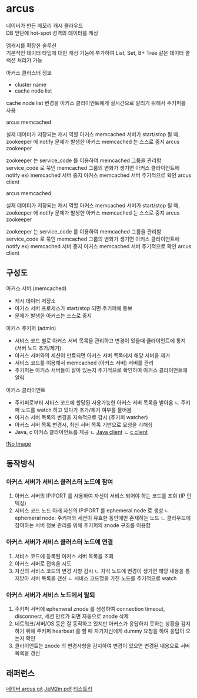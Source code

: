 # arcus
네이버가 만든 메모리 캐시 클라우드   
DB 앞단에 hot-spot 성격의 데이터를 캐싱   
  
멤캐시를 확장한 솔루션  
기본적인 데이터 타입에 대한 캐싱 기능에 부가하여 List, Set, B+ Tree 같은 데이터 콜랙션 처리가 가능  

아커스 클러스터 정보  
- cluster name
- cache node list 
  
cache node list 변경을 아커스 클라이언트에게 실시간으로 알리기 위해서 주키퍼를 사용  

arcus memcached

실제 데이터가 저장되는 캐시 역할 
아커스 memcached 서버가 start/stop 될 때, zookeeper 에 notify
문제가 발생한 아커스 memcached 는 스스로 중지
arcus zookeeper

zookeeper 는 service_code 를 이용하여 memcached 그룹을 관리함
service_code 로 묶인 memcached 그룹의 변화가 생기면 아커스 클라이언트에 notify
ex) memcached 서버 중지 
아커스 memcached 서버 주기적으로 확인
arcus client

arcus memcached

실제 데이터가 저장되는 캐시 역할 
아커스 memcached 서버가 start/stop 될 때, zookeeper 에 notify
문제가 발생한 아커스 memcached 는 스스로 중지
arcus zookeeper

zookeeper 는 service_code 를 이용하여 memcached 그룹을 관리함
service_code 로 묶인 memcached 그룹의 변화가 생기면 아커스 클라이언트에 notify
ex) memcached 서버 중지 
아커스 memcached 서버 주기적으로 확인
arcus client



## 구성도
아커스 서버 (memcached)
- 캐시 데이터 저장소
- 아커스 서버 프로세스가 start/stop 되면 주키퍼에 통보
- 문제가 발생한 아커스는 스스로 중지

아커스 주키퍼 (admin)
- 서비스 코드 별로 아커스 서버 목록을 관리하고 변경이 있을때 클라이언트에 통지 (서버 노드 추가/제거)
- 아커스 서버와의 세션이 만료되면 아커스 서버 목록에서 해당 서버을 제거
- 서비스 코드를 이용해서 memcached (아커스 서버) 서버를 관리 
- 주키퍼는 아커스 서버들이 살아 있는지 주기적으로 확인하여 아커스 클라이언트에 알림 

아커스 클라이언트
- 주키퍼로부터 서비스 코드에 할당된 사용가능한 아커스 서버 목록을 받아옴
ㄴ 주키퍼 노드를 watch 하고 있다가 추가/제거 여부를 물어봄
- 아커스 서버 목록의 변경을 지속적으로 감시 (주키퍼 watcher)
- 아커스 서버 목록 변경시, 최신 서버 목록 기반으로 요청을 리해싱
- Java, c 아커스 클라이언트를 제공 
ㄴ [Java client](https://github.com/naver/arcus-java-client/tree/2feec4d000ab13f956ea19d9b9c2cc67b12713b3)
ㄴ [c client](https://github.com/naver/arcus-c-client/tree/561cc85eada06b0ca895fbd2a39db737d40e38ff)

[!No Image](images/arcus-architecture.png)

## 동작방식
### 아커스 서버가 서비스 클러스터 노드에 참여 
1. 아커스 서버의 IP:PORT 를 사용하여 자신이 서비스 되어야 하는 코드를 조회 (IP 인덱싱)
2. 서비스 코드 노드 아래 자신의 IP:PORT 를 ephemeral node 로 생성
ㄴ ephemeral node: 주키퍼와 세션이 유효한 동안에만 존재하는 노드
ㄴ 클라우드에 참여하는 서버 정보 관리를 위해 주키퍼의 znode 구조를 이용함 

### 아커스 서버가 서비스 클러스터 노드에 연결
1. 서비스 코드에 등록된 아커스 서버 목록을 조회
2. 아커스 서버로 접속을 시도
3. 자신의 서비스 코드의 변경 사항 감시 
ㄴ 자식 노드에 변경이 생기면 해당 내용을 통지받아 서버 목록을 갠신
ㄴ 서비스 코드명을 가진 노드를 주기적으로 watch

### 아커스 서버가 서비스 노드에서 탈퇴 
1. 주키퍼 서버에 ephemeral znode 를 생성하여 connection timeout, disconnect, 세션 만료가 되면 자동으로 znode 삭제
2. 네트워크/서버/OS 등은 잘 동작하고 있지만 아커스가 응답하지 못하는 상황을 감지하기 위해 주키퍼 hearbeat 를 할 때 자기자신에게 dummy 요청을 하여 응답이 오는지 확인
3. 클라이언트는 znode 의 변경사항을 감지하여 변경이 있으면 변경된 내용으로 서버 목록을 갱신

 

## 래퍼런스
[네이버 arcus git](https://github.com/naver/arcus/blob/master/docs/deploying-arcus-to-multiple-servers.md)
[JaM2in pdf](http://www.jam2in.com/resources/ARCUS_brochure.pdf)
[티스토리](https://12bme.tistory.com/549)








